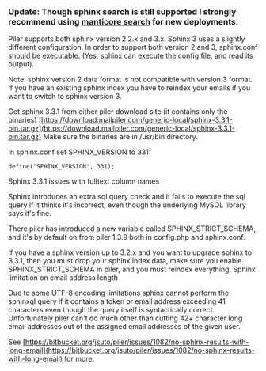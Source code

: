 ### Update: Though sphinx search is still supported I strongly recommend using [manticore search](/manticore-search/) for new deployments.


Piler supports both sphinx version 2.2.x and 3.x. Sphinx 3 uses a slightly different configuration. In order to support both version 2 and 3, sphinx.conf should be executable. (Yes, sphinx can execute the config file, and read its output).

Note: sphinx version 2 data format is not compatible with version 3 format. If you have an existing sphinx index you have to reindex your emails if you want to switch to sphinx version 3.

Get sphinx 3.3.1 from either piler download site (it contains only the binaries) [https://download.mailpiler.com/generic-local/sphinx-3.3.1-bin.tar.gz](https://download.mailpiler.com/generic-local/sphinx-3.3.1-bin.tar.gz) Make sure the binaries are in /usr/bin directory.

In sphinx.conf set SPHINX_VERSION to 331:

```
define('SPHINX_VERSION', 331);
```

Sphinx 3.3.1 issues with fulltext column names

Sphinx introduces an extra sql query check and it fails to execute the sql query if it thinks it's incorrect, even though the underlying MySQL library says it's fine.

There piler has introduced a new variable called SPHINX_STRICT_SCHEMA, and it's by default on from piler 1.3.9 both in config.php and sphinx.conf.

If you have a sphinx version up to 3.2.x and you want to upgrade sphinx to 3.3.1, then you must drop your sphinx index data, make sure you enable SPHINX_STRICT_SCHEMA in piler, and you must reindex everything.
Sphinx limitation on email address length

Due to some UTF-8 encoding limitations sphinx cannot perform the sphinxql query if it contains a token or email address exceeding 41 characters even though the query itself is syntactically correct. Unfortunately piler can't do much other than cutting 42+ character long email addresses out of the assigned email addresses of the given user.

See [https://bitbucket.org/jsuto/piler/issues/1082/no-sphinx-results-with-long-email](https://bitbucket.org/jsuto/piler/issues/1082/no-sphinx-results-with-long-email) for more.
